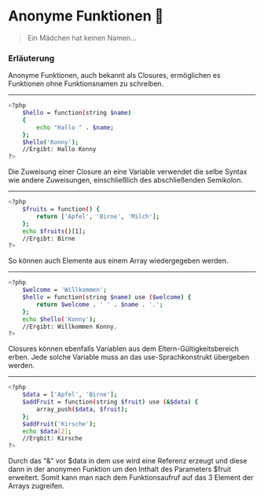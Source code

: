 # Anonyme Funktionen :tada:

> Ein Mädchen hat keinen Namen...

### Erläuterung
Anonyme Funktionen, auch bekannt als Closures, ermöglichen es Funktionen ohne Funktionsnamen zu schreiben.

---

```sh
<?php
    $hello = function(string $name)
    {
        echo "Hallo " . $name;
    };
    $hello('Konny');
    //Ergibt: Hallo Konny
?>
```
Die Zuweisung einer Closure an eine Variable verwendet die selbe Syntax wie andere Zuweisungen, einschließlich des abschließenden Semikolon.

---

```sh
<?php
    $fruits = function() {
        return ['Apfel', 'Birne', 'Milch'];
    };
    echo $fruits()[1];
    //Ergibt: Birne
?>
```
So können auch Elemente aus einem Array wiedergegeben werden.

---

```sh
<?php
    $welcome = 'Willkommen';
    $hello = function(string $name) use ($welcome) {
        return $welcome . ' ' . $name . '.';
    };
    echo $hello('Konny');
    //Ergibt: Willkommen Konny.
?>
```
Closures können ebenfalls Variablen aus dem Eltern-Gültigkeitsbereich erben. Jede solche Variable muss an das use-Sprachkonstrukt übergeben werden.

---

```sh
<?php
    $data = ['Apfel', 'Birne'];
    $addFruit = function(string $fruit) use (&$data) {
        array_push($data, $fruit);
    };
    $addFruit('Kirsche');
    echo $data[2];
    //Ergbit: Kirsche
?>
```
Durch das "&" vor $data in dem use wird eine Referenz erzeugt und diese dann in der anonymen Funktion um den Inthalt des Parameters $fruit erweitert. Somit kann man nach dem Funktionsaufruf auf das 3 Element der Arrays zugreifen.
